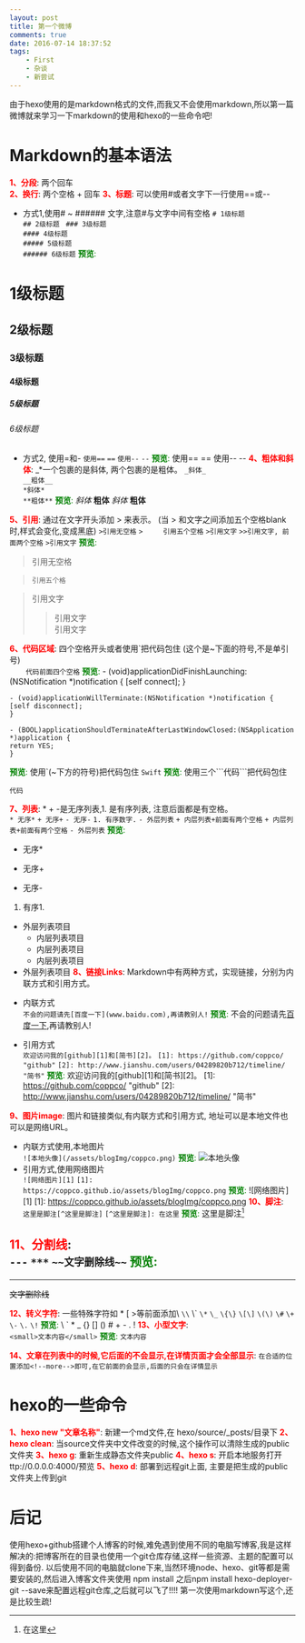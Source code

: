 ```yaml
---
layout: post
title: 第一个微博
comments: true
date: 2016-07-14 18:37:52
tags:
    - First
    - 杂谈
    - 新尝试
---
```


由于hexo使用的是markdown格式的文件,而我又不会使用markdown,所以第一篇微博就来学习一下markdown的使用和hexo的一些命令吧!
<!--more-->
# Markdown的基本语法
<font color=red>____1、分段____</font>:    两个回车  
<font color=red>____2、换行____</font>:    两个空格 + 回车
<font color=red>____3、标题____</font>:    可以使用#或者文字下一行使用==或--
* 方式1,使用# ~ ###### 文字,注意\#与文字中间有空格
`# 1级标题`  
`## 2级标题 ` 
`### 3级标题`  
`#### 4级标题`  
`##### 5级标题`  
`###### 6级标题`
<font color=green>__预览__:</font>
# 1级标题
## 2级标题
### 3级标题
#### 4级标题
##### 5级标题
###### 6级标题
* 方式2, 使用=和-
`使用==`
`==`
`使用--`
`--`
<font color=green>__预览__:</font>
使用==
==
使用--
--
<font color=red>____4、粗体和斜体____</font>:    \_\*一个包裹的是斜体, 两个包裹的是粗体。 
`_斜体_`  
`__粗体__`  
`*斜体*`  
`**粗体**`
<font color=green>__预览__:</font>
_斜体_  __粗体__  *斜体*  **粗体**  

<font color=red>____5、引用____</font>:    通过在文字开头添加 > 来表示。  (当 > 和文字之间添加五个空格blank时,样式会变化,变成黑底)
`>引用无空格`
`>     引用五个空格`
`>引用文字`
`>>引用文字, 前面两个空格`
`>引用文字`
<font color=green>__预览__:</font>
>引用无空格  

>     引用五个格  

>引用文字
  >>引用文字  
>引用文字

<font color=red>____6、代码区域____</font>:    四个空格开头或者使用\`把代码包住    (这个是~下面的符号,不是单引号)  
`    代码前面四个空格`
<font color=green>__预览__:</font>
    - (void)applicationDidFinishLaunching:(NSNotification *)notification {
    [self connect];
    }

    - (void)applicationWillTerminate:(NSNotification *)notification {
    [self disconnect];
    }

    - (BOOL)applicationShouldTerminateAfterLastWindowClosed:(NSApplication *)application {
    return YES;
    }

<font color=green>__预览__:</font>
    使用\`(~下方的符号)把代码包住
`Swift`
<font color=green>__预览__:</font>
使用三个\`\`\`代码\`\`\`把代码包住
```
代码
```

<font color=red>____7、列表____</font>:    \*   \+   \-是无序列表,1. 是有序列表, 注意后面都是有空格。   
`* 无序*`
`+ 无序+`
`- 无序-`
`1. 有序数字.`
`- 外层列表`
  `+ 内层列表+前面有两个空格`
  `+ 内层列表+前面有两个空格`
`- 外层列表`
<font color=green>__预览__:</font>
* 无序*
+ 无序+
- 无序-
1. 有序1.  
- 外层列表项目
  + 内层列表项目
  + 内层列表项目
  + 内层列表项目
- 外层列表项目
<font color=red>____8、链接Links____</font>:    Markdown中有两种方式，实现链接，分别为内联方式和引用方式。
*  内联方式   
`不会的问题请先[百度一下](www.baidu.com),再请教别人!`
<font color=green>__预览__:</font>
不会的问题请先[百度一下](www.baidu.com),再请教别人!

*  引用方式   
`欢迎访问我的[github][1]和[简书][2]。`
`[1]: https://github.com/coppco/        "github"`
`[2]: http://www.jianshu.com/users/04289820b712/timeline/   "简书"`
<font color=green>__预览__:</font>
欢迎访问我的[github][1]和[简书][2]。
[1]: https://github.com/coppco/        "github"
[2]: http://www.jianshu.com/users/04289820b712/timeline/   "简书"

<font color=red>____9、图片image____</font>:    图片和链接类似,有内联方式和引用方式, 地址可以是本地文件也可以是网络URL。
*  内联方式使用,本地图片   
`![本地头像](/assets/blogImg/coppco.png)`
<font color=green>__预览__:</font>
![本地头像](/assets/blogImg/coppco.png)
*  引用方式,使用网络图片   
`![网络图片][1]`
`[1]: https://coppco.github.io/assets/blogImg/coppco.png`
<font color=green>__预览__:</font>
![网络图片][1]
[1]: https://coppco.github.io/assets/blogImg/coppco.png
<font color=red>____10、脚注____</font>:    
`这里是脚注[^这里是脚注]`
`[^这里是脚注]: 在这里`
<font color=green>__预览__:</font>
这里是脚注[^这里是脚注]


<font color=red>____11、分割线____</font>:    
`---`
`***`
`~~文字删除线~~`
<font color=green>__预览__:</font>
---
***
~~文字删除线~~


<font color=red>____12、转义字符____</font>:   一些特殊字符如 \*  \[ \>等前面添加\\
`\\`
    \\\`
`\*`
`\_`
`\{\}`
`\[\]`
`\(\)`
`\#`
`\+`
`\-`
`\.`
`\!`
<font color=green>__预览__:</font>
\\
\`
\*
\_
\{\}
\[\]
\(\)
\#
\+
\-
\.
\!
<font color=red>____13、小型文字____</font>:   
`<small>文本内容</small>`
<font color=green>__预览__:</font>
<small>文本内容</small>

<font color=red>____14、文章在列表中的时候,它后面的不会显示,在详情页面才会全部显示____</font>:
`在合适的位置添加<!--more-->即可,在它前面的会显示,后面的只会在详情显示`


# hexo的一些命令
<font color=red>____1、hexo new "文章名称"____</font>:    新建一个md文件,在 hexo/source/_posts/目录下
<font color=red>____2、hexo clean____</font>:    当source文件夹中文件改变的时候,这个操作可以清除生成的public文件夹
<font color=red>____3、hexo g____</font>:    重新生成静态文件夹public
<font color=red>____4、hexo s____</font>:    开启本地服务打开ttp://0.0.0.0:4000/预览
<font color=red>____5、hexo d____</font>:    部署到远程git上面, 主要是把生成的public文件夹上传到git

# 后记
使用hexo+github搭建个人博客的时候,难免遇到使用不同的电脑写博客,我是这样解决的:把博客所在的目录也使用一个git仓库存储,这样一些资源、主题的配置可以得到备份. 以后使用不同的电脑就clone下来,当然环境node、hexo、git等都是需要安装的,然后进入博客文件夹使用 npm install  之后npm install hexo-deployer-git --save来配置远程git仓库,之后就可以飞了!!!!
第一次使用markdown写这个,还是比较生疏!
[^这里是脚注]: 在这里